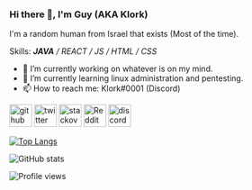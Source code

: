 ### Hi there 👋, I'm **Guy** (AKA Klork)
I'm a random human from Israel that exists (Most of the time).

Skills: _**JAVA** / REACT / JS / HTML / CSS_

- 🔭 I’m currently working on whatever is on my mind. 
- 🌱 I’m currently learning linux administration and pentesting. 
- 📫 How to reach me: Klork#0001 (Discord) 


[<img src='https://cdn.jsdelivr.net/npm/simple-icons@3.0.1/icons/github.svg' alt='github' height='40'>](https://github.com/ItsKlork)  [<img src='https://cdn.jsdelivr.net/npm/simple-icons@3.0.1/icons/twitter.svg' alt='twitter' height='40'>](https://twitter.com/itsklork)  [<img src='https://cdn.jsdelivr.net/npm/simple-icons@3.0.1/icons/stackoverflow.svg' alt='stackoverflow' height='40'>](https://stackoverflow.com/users/11231991)  [<img src='https://cdn.jsdelivr.net/npm/simple-icons@3.0.1/icons/reddit.svg' alt='Reddit' height='40'>](https://www.reddit.com/user/KlorkReddit)  [<img src='https://cdn.jsdelivr.net/npm/simple-icons@3.0.1/icons/discord.svg' alt='discord' height='40'>](https://discord.com/users/240838208068386817)  

[![Top Langs](https://github-readme-stats.vercel.app/api/top-langs/?username=ItsKlork)](https://github.com/anuraghazra/github-readme-stats)

![GitHub stats](https://github-readme-stats.vercel.app/api?username=ItsKlork&show_icons=true&count_private=true)  

![Profile views](https://gpvc.arturio.dev/ItsKlork)  
